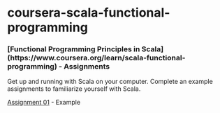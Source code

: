 # coursera-scala-functional-programming
<h3>[Functional Programming Principles in Scala](https://www.coursera.org/learn/scala-functional-programming) - Assignments</h3>

Get up and running with Scala on your computer. Complete an example assignments to familiarize yourself with Scala.

[Assignment 01](https://www.coursera.org/learn/scala-functional-programming/programming/EoeMo/example) - Example
